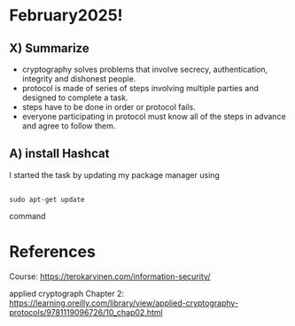 # February2025!

## X) Summarize

- cryptography solves problems that involve secrecy, authentication, integrity and dishonest people.
- protocol is made of series of steps involving multiple parties and designed to complete a task.
- steps have to be done in order or protocol fails.
- everyone participating in protocol must know all of the steps in advance and agree to follow them.

## A) install Hashcat

I started the task by updating my package manager using 
##
    sudo apt-get update
command


# References

Course: https://terokarvinen.com/information-security/

applied cryptograph Chapter 2: https://learning.oreilly.com/library/view/applied-cryptography-protocols/9781119096726/10_chap02.html

